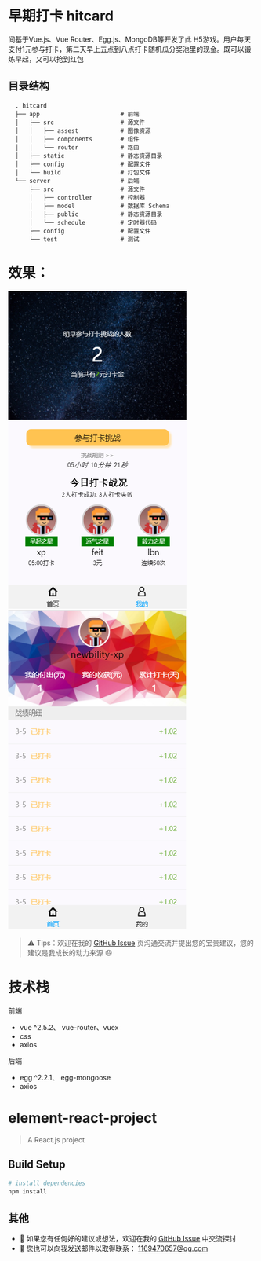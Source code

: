 # 早期打卡 hitcard
间基于Vue.js、Vue Router、Egg.js、MongoDB等开发了此 H5游戏。用户每天支付1元参与打卡，第二天早上五点到八点打卡随机瓜分奖池里的现金。既可以锻炼早起，又可以抢到红包 

## 目录结构

```
  . hitcard
  ├── app                       # 前端
  │   ├── src                   # 源文件
  │   │   ├── assest            # 图像资源
  │   │   ├── components        # 组件
  │   │   └── router            # 路由
  │   ├── static                # 静态资源目录
  │   ├── config                # 配置文件
  │   └── build                 # 打包文件
  └── server                    # 后端
      ├── src                   # 源文件
      │   ├── controller        # 控制器
      │   ├── model             # 数据库 Schema
      │   ├── public            # 静态资源目录
      │   └── schedule          # 定时器代码
      ├── config                # 配置文件
      └── test                  # 测试

```
# 效果：
![one](https://github.com/bboy-xp/hitCard/blob/master/%E4%BE%8B%E5%AD%90/Snipaste_2018-03-05_23-49-54.png)
![two](https://github.com/bboy-xp/hitCard/blob/master/%E4%BE%8B%E5%AD%90/Snipaste_2018-03-05_23-44-19.png)

> &#x26A0; Tips：欢迎在我的 [GitHub Issue](https://github.com/bboy-xp/hitCard/issues) 页沟通交流并提出您的宝贵建议，您的建议是我成长的动力来源 &#x1F603;

# 技术栈
前端
- vue ^2.5.2、 vue-router、vuex
- css
- axios

后端
- egg ^2.2.1、 egg-mongoose
- axios



# element-react-project

> A React.js project

## Build Setup

``` bash
# install dependencies
npm install


```

## 其他

  + &#x1F4CD; 如果您有任何好的建议或想法，欢迎在我的 [GitHub Issue](https://github.com/bboy-xp/hitCard/issues) 中交流探讨
  + &#x1F4E7; 您也可以向我发送邮件以取得联系： 1169470657@qq.com